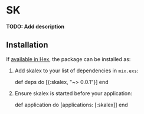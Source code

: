 # SK

**TODO: Add description**

## Installation

If [available in Hex](https://hex.pm/docs/publish), the package can be installed as:

  1. Add skalex to your list of dependencies in `mix.exs`:

        def deps do
          [{:skalex, "~> 0.0.1"}]
        end

  2. Ensure skalex is started before your application:

        def application do
          [applications: [:skalex]]
        end
